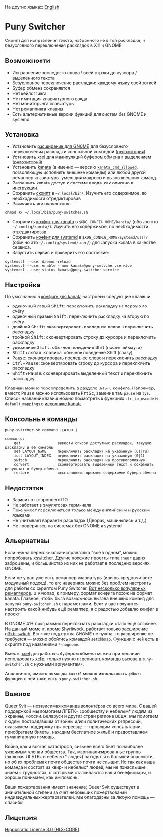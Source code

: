 На других языках: [English](README.en.md)

# Puny Switcher #

Скрипт для исправления текста, набранного не в той раскладке, и безусловного переключения раскладок в X11 и GNOME.

## Возможности ##

- Исправление последнего слова / всей строки до курсора / выделенного текста
- Безусловное переключение раскладки: каждому языку свой хоткей
- Буфер обмена сохраняется
- Нет кейлоггинга
- Нет имитации клавиатурного ввода
- Нет мониторинга клавиатуры
- Нет ремаппинга клавиш
- Есть альтернативные версии функций для cистем без GNOME и systemd

## Установка ##

- Установить [расширение для GNOME](https://extensions.gnome.org/extension/6691/shyriiwook) для безусловного переключения раскладки консольной командой ([репозиторий](https://github.com/madhead/shyriiwook)).
- Установить [xsel](http://www.kfish.org/software/xsel/) для манипуляций буфером обмена и выделением ([репозиторий](https://github.com/kfish/xsel)).
- Уcтановить [kanata](https://github.com/jtroo/kanata/) (а именно — версию [`kanata_cmd_allowed`](https://github.com/jtroo/kanata/releases/latest), позволяющую исполнять внешние команды) или любой другой ремаппер клавиатуры, умеющий макросы и вызов внешних команд.
- Разрешить kanata доступ к системе ввода, как описано в [инструкции](https://github.com/jtroo/kanata/blob/main/docs/setup-linux.md).
- Сохранить [скрипт](./puny-switcher.sh) в `~/.local/bin/`. Изучить его содержимое, по необходимости отредактировав.
- Разрешить его исполнение:
```
chmod +x ~/.local/bin/puny-switcher.sh
```
- Сохранить [конфиг для kanata](./kanata/puny-switcher.kbd) в `$XDG_CONFIG_HOME/kanata/` (обычно это `~/.config/kanata/`). Изучить его содержимое, по необходимости отредактировав.
- Сохранить [конфиг для systemd](./kanata/kanata@.service) в `$XDG_CONFIG_HOME/systemd/user/` (обычно это `~/.config/systemd/user/`) для запуска kanata в качестве сервиса.
- Запустить сервис и проверить его состояние:
```
systemctl --user daemon-reload
systemctl --user enable --now kanata@puny-switcher.service
systemctl --user status kanata@puny-switcher.service
```

## Настройка ##

По умолчанию в [конфиге для kanata](./kanata/puny-switcher.kbd) настроены следующие клавиши:
- одиночный левый <kbd>Shift</kbd>: переключить раскладку на первую по счёту
- одиночный правый <kbd>Shift</kbd>: переключить раскладку на вторую по счёту
- двойной <kbd>Shift</kbd>: сконвертировать последнее слово и переключить раскладку
- тройной <kbd>Shift</kbd>: сконвертировать строку до курсора и переключить раскладку
- удержание <kbd>Shift</kbd>: обычное поведение Shift (после таймаута)
- <kbd>Shift</kbd>+<kbd>любая клавиша</kbd>: обычное поведение Shift (сразу)
- <kbd>Pause</kbd>: сконвертировать последнее слово и переключить раскладку
- <kbd>Сtrl</kbd>+<kbd>Pause</kbd>: сконвертировать строку до курсора и переключить раскладку
- <kbd>Shift</kbd>+<kbd>Pause</kbd>: сконвертировать выделенный текст и переключить раскладку

Клавиши можно переопределить в разделе `defsrc` конфига. Например, вместо <kbd>Pause</kbd> можно использовать <kbd>PrtSc</kbd>, заменив там `pause` на `sys`. Список названий клавиш можно посмотреть в функциях `str_to_oscode` и `default_mappings` в [исходнике kanata](https://github.com/jtroo/kanata/blob/main/parser/src/keys/mod.rs).

## Консольные команды ##

```
puny-switcher.sh command [LAYOUT]

commands:
	get					вывести список доступных раскладок, текущую раскладку и её символы
	set LAYOUT_NAME		переключить раскладку на указанную (us|ru)
	iset LAYOUT_INDEX	переключить раскладку на указанную (0|1)
	switch				переключить раскладку на противоположную
	convert				сконвертировать выделенный текст и сохранить результат в буфер обмена
	restore				восстановить прежнее содержимое буфера обмена
```

## Недостатки ##

- Зависит от стороннего ПО
- Не работает в эмуляторах терминала
- Пока умеет переключаться только между английским и русским языками
- Не учитывает варианты раскладок (Дворак, машинопись и т.д.)
- Не проверялось на системах без GNOME и systemd

## Альернативы ##

Если нужна переключалка-исправлялка "всё в одном", можно попробовать [xswitcher](https://github.com/ds-voix/xswitcher). Другие похожие проекты типа `xneur` давно заброшены, и большинство из них не работает в последних версиях GNOME.

Если же у вас уже есть ремаппер клавиатуры (или вы предпочитаете модульный подход), то его наверняка можно без проблем настроить для работы со скриптом Puny Switcher. [Вот несколько популярных ремапперов](https://github.com/jtroo/kanata#similar-projects). В KMonad, к примеру, формат конфига похож на формат kanata. Главное, чтобы была возможнось вызова внешних команд для запуска `puny-switcher.sh` с параметрами. Если у вас получится настроить какой-нибудь ещё ремаппер, я с радостью добавлю конфиг в проект.

В GNOME 41+ программно переключать раскладки стало ещё сложнее. На данный момент, кроме [Shyriiwook](https://github.com/madhead/shyriiwook), работает только расширение [g3kb-switch](https://github.com/lyokha/g3kb-switch). Если же поддержка GNOME не нужна, то расширение не требуется — можно обойтись командой `setxkbmap`. Функции с ней есть в скрипте под названиями `*-nognome`.

Вместо [xsel](http://www.kfish.org/software/xsel/) для работы с буфером обмена можно при желании использовать [xclip](https://github.com/astrand/xclip), только нужно переписать команды вызова в `puny-switcher.sh` с нужными аргументами.

Аналогично, вместо команды `busctl` можно использовать `gdbus`: функции с ней тоже есть в `puny-switcher.sh`.

## Важное ##

[Queer Svit](https://queersvit.org/) — независимая команда волонтёров со всего мира. С вашей поддержкой мы помогаем ЛГБТК+ сообществу и небелым* людям из Украины, России, Беларуси и других стран региона ВЕЦА. Мы помогаем людям, пострадавшим от войны и/или политических репрессий, оказываем поддержку при переезде — проводим консультации, приобретаем билеты, находим бесплатное жильё и предоставляем гуманитарную помощь.

Война, как и всякая катастрофа, сильнее всего бьет по наиболее уязвимым членам общества. Так, маргинализированные группы (включая ЛГБТК+ и небелых* людей) находятся в большей опасности, но об их проблемах почти общество почти не слышит. Но так как наша команда и состоит из квир- и небелых* людей, мы не понаслышке знаем о трудностях, с которыми сталкиваются наши бенефициары, и хорошо понимаем, как им помочь.

Ваши пожертвования имеют значение; Queer Svit существует в значительной степени за счет небольших пожертвований индивидуальных жертвователей. Мы благодарны за любую помощь — спасибо!

## Лицензия ##

[Hippocratic License 3.0 (HL3-CORE)](https://github.com/roadkell/puny-switcher/blob/main/LICENSE.md)
